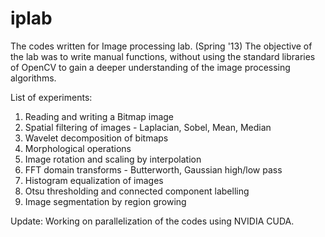 iplab
=====

The codes written for Image processing lab. (Spring '13)
The objective of the lab was to write manual functions, without using the standard libraries of OpenCV to gain a deeper understanding of the image processing algorithms.

List of experiments:

1. Reading and writing a Bitmap image
2. Spatial filtering of images - Laplacian, Sobel, Mean, Median
3. Wavelet decomposition of bitmaps
4. Morphological operations
5. Image rotation and scaling by interpolation
6. FFT domain transforms - Butterworth, Gaussian high/low pass
7. Histogram equalization of images
8. Otsu thresholding and connected component labelling
9. Image segmentation by region growing

Update: Working on parallelization of the codes using NVIDIA CUDA.
